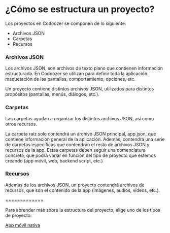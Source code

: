 # ¿Cómo se estructura un proyecto?

Los proyectos en Codoozer se componen de lo siguiente:

- Archivos JSON
- Carpetas
- Recursos

### Archivos JSON

Los archivos JSON, son archivos de texto plano que contienen información estructurada. En Codoozer se utilizan para definir toda la aplicación: maquetación de las pantallas, comportamiento, opciones, etc.

Un proyecto contiene distintos archivos JSON, utilizados para distintos propósitos (pantallas, menús, diálogos, etc.).


### Carpetas

Las carpetas ayudan a organizar los distintos archivos JSON, así como otros recursos.

La carpeta raíz solo contendrá un archivo JSON principal, app.json, que contiene información general de la aplicación. Además, contendrá una serie de carpetas específicas que contendrán el resto de archivos JSON y recursos de la app. Estas carpetas deben seguir una nomenclatura concreta, que podrá variar en función del tipo de proyecto que estemos creando (app móvil, web, backend script, etc.)

### Recursos

Además de los archivos JSON, un proyecto contendrá archivos de recursos, que son el contenido de la app (imágenes, audios, vídeos, etc.).


=============

Para aprender más sobre la estructura del proyecto, elige uno de los tipos de proyecto:

[App móvil nativa](https://github.com/brokolit/wisdom/edit/master/spanish/codoozer/estructura_de_un_proyecto/app_movil)
